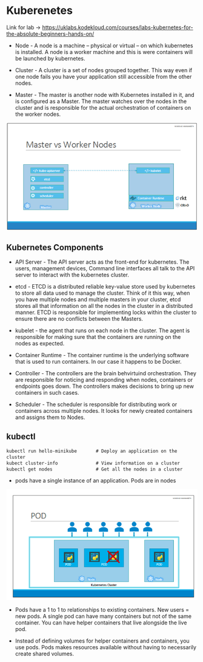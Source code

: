 # Kuberenetes #

Link for lab -> https://uklabs.kodekloud.com/courses/labs-kubernetes-for-the-absolute-beginners-hands-on/

- Node - A node is a machine – physical or virtual – on which kubernetes is installed. A node is a worker machine and this is were containers will be launched by kubernetes.

- Cluster - A cluster is a set of nodes grouped together. This way even if one node fails you have your application still accessible from the other nodes.

- Master - The master is another node with Kubernetes installed in it, and is configured as a Master. The master watches over the nodes in the cluster and is responsible for the actual orchestration of containers on the worker nodes. 

![Alt text](image.png)

## Kubernetes Components ##

- API Server - The API server acts as the front-end for kubernetes. The users, management devices, Command line interfaces all talk to the API server to interact with the kubernetes cluster.

- etcd - ETCD is a distributed reliable key-value store used by kubernetes to store all data used to manage the cluster. Think of it this way, when you have multiple nodes and multiple masters in your cluster, etcd stores all that information on all the nodes in the cluster in a distributed manner. ETCD is responsible for implementing locks within the cluster to ensure there are no conflicts between the Masters.

- kubelet - the agent that runs on each node in the cluster. The agent is responsible for making sure that the containers are running on the nodes as expected.

- Container Runtime - The container runtime is the underlying software that is used to run containers. In our case it happens to be Docker.

- Controller - The controllers are the brain behvirtuind orchestration. They are responsible for noticing and responding when nodes, containers or endpoints goes down. The controllers makes decisions to bring up new containers in such cases.

- Scheduler - The scheduler is responsible for distributing work or containers across multiple nodes. It looks for newly created containers and assigns them to Nodes.

## kubectl ##

```
kubectl run hello-minikube       # Deploy an application on the cluster   
kubect cluster-info              # View information on a cluster
kubectl get nodes                # Get all the nodes in a cluster
```

- pods have a single instance of an application. Pods are in nodes 

![Alt text](image-1.png)

- Pods have a 1 to 1 to relationships to existing containers. New users = new pods. A single pod can have many containers but not of the same container. You can have helper containers that live alongside the live pod. 

- Instead of defining volumes for helper containers and containers, you use pods. Pods makes resources available without having to necessarily create shared volumes. 